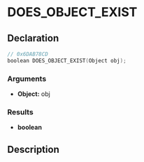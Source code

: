 # DOES_OBJECT_EXIST

## Declaration
```cpp
// 0x6DAB78CD
boolean DOES_OBJECT_EXIST(Object obj);
```

### Arguments
- **Object:** obj

### Results
- **boolean**

## Description
